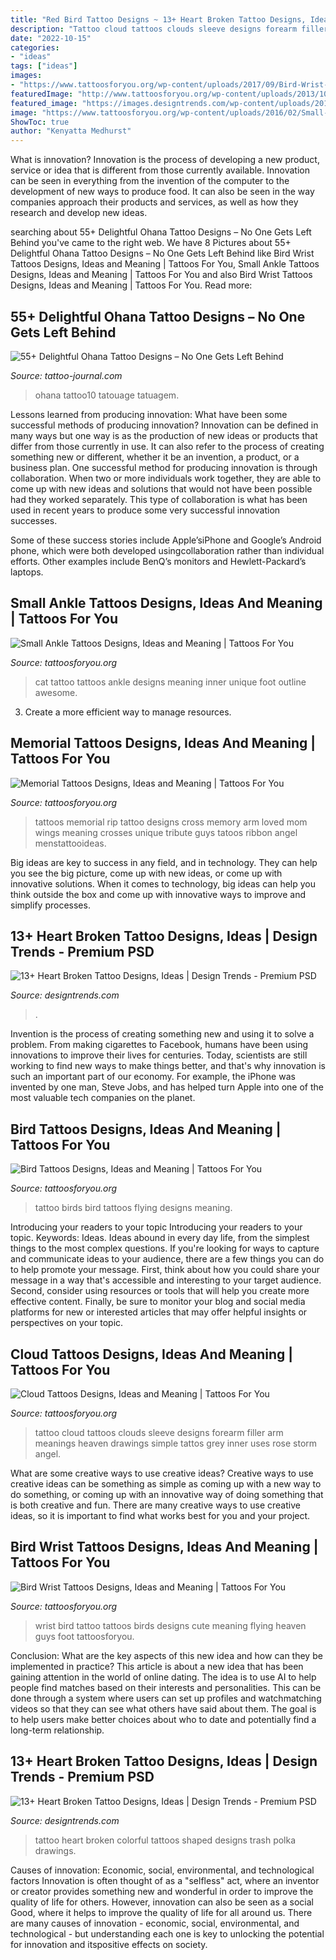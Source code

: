 ```yaml
---
title: "Red Bird Tattoo Designs ~ 13+ Heart Broken Tattoo Designs, Ideas"
description: "Tattoo cloud tattoos clouds sleeve designs forearm filler arm meanings heaven drawings simple tattos grey inner uses rose storm angel"
date: "2022-10-15"
categories:
- "ideas"
tags: ["ideas"]
images:
- "https://www.tattoosforyou.org/wp-content/uploads/2017/09/Bird-Wrist-Tattoo-225x300.jpg"
featuredImage: "http://www.tattoosforyou.org/wp-content/uploads/2013/10/Cloud-Tattoos.jpg"
featured_image: "https://images.designtrends.com/wp-content/uploads/2016/02/24091530/Colorful-Heart-shaped-Tattoo.jpg"
image: "https://www.tattoosforyou.org/wp-content/uploads/2016/02/Small-Inner-Ankle-Tattoos.jpg"
ShowToc: true
author: "Kenyatta Medhurst"
---
```



What is innovation?
Innovation is the process of developing a new product, service or idea that is different from those currently available. Innovation can be seen in everything from the invention of the computer to the development of new ways to produce food. It can also be seen in the way companies approach their products and services, as well as how they research and develop new ideas.

	

		
searching about 55+ Delightful Ohana Tattoo Designs – No One Gets Left Behind you've came to the right web. We have 8 Pictures about 55+ Delightful Ohana Tattoo Designs – No One Gets Left Behind like Bird Wrist Tattoos Designs, Ideas and Meaning | Tattoos For You, Small Ankle Tattoos Designs, Ideas and Meaning | Tattoos For You and also Bird Wrist Tattoos Designs, Ideas and Meaning | Tattoos For You. Read more:
		
    
## 55+ Delightful Ohana Tattoo Designs – No One Gets Left Behind

<img loading=lazy src="https://tattoo-journal.com/wp-content/uploads/2016/09/ohana-tattoo10-650x813.jpg" onerror="this.onerror=null;this.src='https://tse3.mm.bing.net/th?id=OIP.n0O4kt3f5_ELqdITDhDu5wHaJQ&amp;pid=15.1';" alt="55+ Delightful Ohana Tattoo Designs – No One Gets Left Behind">

_Source: tattoo-journal.com_

>ohana tattoo10 tatouage tatuagem. 

	

Lessons learned from producing innovation: What have been some successful methods of producing innovation?
Innovation can be defined in many ways but one way is as the production of new ideas or products that differ from those currently in use. It can also refer to the process of creating something new or different, whether it be an invention, a product, or a business plan.
One successful method for producing innovation is through collaboration. When two or more individuals work together, they are able to come up with new ideas and solutions that would not have been possible had they worked separately. This type of collaboration is what has been used in recent years to produce some very successful innovation successes.

Some of these success stories include Apple’siPhone and Google’s Android phone, which were both developed usingcollaboration rather than individual efforts. Other examples include BenQ’s monitors and Hewlett-Packard’s laptops.

    
## Small Ankle Tattoos Designs, Ideas And Meaning | Tattoos For You

<img loading=lazy src="https://www.tattoosforyou.org/wp-content/uploads/2016/02/Small-Inner-Ankle-Tattoos.jpg" onerror="this.onerror=null;this.src='https://tse1.mm.bing.net/th?id=OIP.BEaHCmRd8WEK556mdSsQvAHaJ4&amp;pid=15.1';" alt="Small Ankle Tattoos Designs, Ideas and Meaning | Tattoos For You">

_Source: tattoosforyou.org_

>cat tattoo tattoos ankle designs meaning inner unique foot outline awesome. 

	

3. Create a more efficient way to manage resources.

    
## Memorial Tattoos Designs, Ideas And Meaning | Tattoos For You

<img loading=lazy src="http://www.tattoosforyou.org/wp-content/uploads/2013/09/Memorial-Cross-Tattoos.jpg" onerror="this.onerror=null;this.src='https://tse3.mm.bing.net/th?id=OIP.EXIfJYwPd8cbFqD4qvlyTwHaL6&amp;pid=15.1';" alt="Memorial Tattoos Designs, Ideas and Meaning | Tattoos For You">

_Source: tattoosforyou.org_

>tattoos memorial rip tattoo designs cross memory arm loved mom wings meaning crosses unique tribute guys tatoos ribbon angel menstattooideas. 

	

Big ideas are key to success in any field, and in technology. They can help you see the big picture, come up with new ideas, or come up with innovative solutions. When it comes to technology, big ideas can help you think outside the box and come up with innovative ways to improve and simplify processes.

    
## 13+ Heart Broken Tattoo Designs, Ideas | Design Trends - Premium PSD

<img loading=lazy src="https://images.designtrends.com/wp-content/uploads/2016/02/24092301/Broken-Heart-Tied-Up.jpg" onerror="this.onerror=null;this.src='https://tse4.mm.bing.net/th?id=OIP.rAVFfoEq2wXdkMDPZGPwJAHaHY&amp;pid=15.1';" alt="13+ Heart Broken Tattoo Designs, Ideas | Design Trends - Premium PSD">

_Source: designtrends.com_

>. 

	

Invention is the process of creating something new and using it to solve a problem. From making cigarettes to Facebook, humans have been using innovations to improve their lives for centuries. Today, scientists are still working to find new ways to make things better, and that's why innovation is such an important part of our economy. For example, the iPhone was invented by one man, Steve Jobs, and has helped turn Apple into one of the most valuable tech companies on the planet.

    
## Bird Tattoos Designs, Ideas And Meaning | Tattoos For You

<img loading=lazy src="http://www.tattoosforyou.org/wp-content/uploads/2013/09/Tattoo-Birds-768x1024.jpg" onerror="this.onerror=null;this.src='https://tse4.mm.bing.net/th?id=OIP.qVT1Y5a6cqXpR4jzxRECnAHaJ4&amp;pid=15.1';" alt="Bird Tattoos Designs, Ideas and Meaning | Tattoos For You">

_Source: tattoosforyou.org_

>tattoo birds bird tattoos flying designs meaning. 

	

Introducing your readers to your topic
Introducing your readers to your topic. Keywords: Ideas. Ideas abound in every day life, from the simplest things to the most complex questions. If you're looking for ways to capture and communicate ideas to your audience, there are a few things you can do to help promote your message. First, think about how you could share your message in a way that's accessible and interesting to your target audience. Second, consider using resources or tools that will help you create more effective content. Finally, be sure to monitor your blog and social media platforms for new or interested articles that may offer helpful insights or perspectives on your topic.

    
## Cloud Tattoos Designs, Ideas And Meaning | Tattoos For You

<img loading=lazy src="http://www.tattoosforyou.org/wp-content/uploads/2013/10/Cloud-Tattoos.jpg" onerror="this.onerror=null;this.src='https://tse2.mm.bing.net/th?id=OIP.KHsRUWGyFWuVf55nnBJxIQHaLH&amp;pid=15.1';" alt="Cloud Tattoos Designs, Ideas and Meaning | Tattoos For You">

_Source: tattoosforyou.org_

>tattoo cloud tattoos clouds sleeve designs forearm filler arm meanings heaven drawings simple tattos grey inner uses rose storm angel. 

	

What are some creative ways to use creative ideas?
Creative ways to use creative ideas can be something as simple as coming up with a new way to do something, or coming up with an innovative way of doing something that is both creative and fun. There are many creative ways to use creative ideas, so it is important to find what works best for you and your project.

    
## Bird Wrist Tattoos Designs, Ideas And Meaning | Tattoos For You

<img loading=lazy src="https://www.tattoosforyou.org/wp-content/uploads/2017/09/Bird-Wrist-Tattoo-225x300.jpg" onerror="this.onerror=null;this.src='https://tse3.mm.bing.net/th?id=OIP.bei6zk2wN5QtK1oSSS49ywAAAA&amp;pid=15.1';" alt="Bird Wrist Tattoos Designs, Ideas and Meaning | Tattoos For You">

_Source: tattoosforyou.org_

>wrist bird tattoo tattoos birds designs cute meaning flying heaven guys foot tattoosforyou. 

	

Conclusion: What are the key aspects of this new idea and how can they be implemented in practice?
This article is about a new idea that has been gaining attention in the world of online dating. The idea is to use AI to help people find matches based on their interests and personalities. This can be done through a system where users can set up profiles and watchmatching videos so that they can see what others have said about them. The goal is to help users make better choices about who to date and potentially find a long-term relationship.

    
## 13+ Heart Broken Tattoo Designs, Ideas | Design Trends - Premium PSD

<img loading=lazy src="https://images.designtrends.com/wp-content/uploads/2016/02/24091530/Colorful-Heart-shaped-Tattoo.jpg" onerror="this.onerror=null;this.src='https://tse3.mm.bing.net/th?id=OIP.jrny1XlOb4hUa3QwpbdebwHaLG&amp;pid=15.1';" alt="13+ Heart Broken Tattoo Designs, Ideas | Design Trends - Premium PSD">

_Source: designtrends.com_

>tattoo heart broken colorful tattoos shaped designs trash polka drawings. 

	

Causes of innovation: Economic, social, environmental, and technological factors
Innovation is often thought of as a "selfless" act, where an inventor or creator provides something new and wonderful in order to improve the quality of life for others. However, innovation can also be seen as a social Good, where it helps to improve the quality of life for all around us. There are many causes of innovation - economic, social, environmental, and technological - but understanding each one is key to unlocking the potential for innovation and itspositive effects on society.

